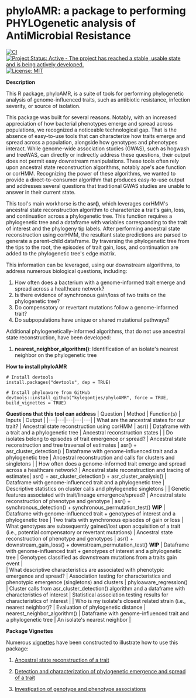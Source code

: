 # phyloAMR: a package to performing PHYLOgenetic analysis of AntiMicrobial Resistance 

[![CI](https://github.com/kylegontjes/phyloAMR/actions/workflows/ci.yml/badge.svg)](https://github.com/kylegontjes/phyloAMR/actions/workflows/ci.yml) 
[![Project Status: Active - The project has reached a stable, usable state and is being actively developed.](https://www.repostatus.org/badges/latest/active.svg)](https://www.repostatus.org/#active)
[![License: MIT](https://img.shields.io/badge/license-MIT-blue.svg)](https://cran.r-project.org/web/licenses/MIT)

**Description**

This R package, phyloAMR, is a suite of tools for performing phylogenetic analysis of genome-influenced traits, such as antibiotic resistance, infection severity, or source of isolation. 

This package was built for several reasons. Notably, with an increased appreciation of how bacterial phenotypes emerge and spread across populations, we recognized a noticeable technological gap. That is the absence of easy-to-use tools that can characterize how traits emerge and spread across a population, alongside how genotypes and phenotypes interact. While genome-wide association studies (GWAS), such as hogwash and treeWAS, can directly or indirectly address these questions, their output does not permit easy downstream manipulations. These tools often rely upon ancestral state reconstruction algorithms, notably ape's ace function or corHMM. Recognizing the power of these algorithms, we wanted to provide a direct-to-consumer algorithm that produces easy-to-use output and addresses several questions that traditional GWAS studies are unable to answer in their current state.
 
This tool's main workhorse is the **asr()**, which leverages corHMM's ancestral state reconstruction algorithm to characterize a trait's gain, loss, and continuation across a phylogenetic tree. This function requires a phylogenetic tree and a dataframe with variables corresponding to the trait of interest and the phylogeny tip labels. After performing ancestral state reconstruction using corHMM, the resultant state predictions are parsed to generate a parent-child dataframe. By traversing the phylogenetic tree from the tips to the root, the episodes of trait gain, loss, and continuation are added to the phylogenetic tree's edge matrix.

This information can be leveraged, using our downstream algorithms, to address numerous biological questions, including: 
1. How often does a bacterium with a genome-informed trait emerge and spread across a healthcare network?
2. Is there evidence of synchronous gain/loss of two traits on the phylogenetic tree?
3. Do compensatory or revertant mutations follow a genome-informed trait?
4. Do subpopulations have unique or shared mutational pathways?  

Additional phylogenetically-informed algorithms, that do not use ancestral state reconstruction, have been developed:
1. **nearest_neighbor_algorithm()**: Identification of an isolate's nearest neighbor on the phylogenetic tree

**How to install phyloAMR**

```
# Install devtools
install.packages("devtools", dep = TRUE)

# Install phyloaware from GitHub
devtools::install_github("kylegontjes/phyloAMR", force = TRUE, build_vignettes = TRUE)
```

**Questions that this tool can address**
| Question | Method | Function(s) | Inputs | Output |
|---|---|---|---|---|
| What are the ancestral states for our trait? | Ancestral state reconstruction using corHMM | asr() | Dataframe with a trait and a phylogenetic tree | Ancestral reconstruction states | 
| Do isolates belong to episodes of trait emergence or spread? | Ancestral state reconstruction and tree traversal of estimates | asr() + asr_cluster_detection() | Dataframe with genome-influenced trait and a phylogenetic tree | Ancestral reconstruction and calls for clusters and singletons | 
| How often does a genome-informed trait emerge and spread across a healthcare network? | Ancestral state reconstruction and tracing of estimates| asr() + asr_cluster_detection() + asr_cluster_analysis() | Dataframe with genome-influenced trait and a phylogenetic tree | Descriptive statistics on cluster calls and phylogenetic singletons | 
| Genetic features associated with trait/lineage emergence/spread? | Ancestral state reconstruction of phenotype and genotype | asr() + synchronous_detection() + synchronous_permutation_test()  **WIP** | Dataframe with genome-influenced trait + genotypes of interest and a phylogenetic tree | Two traits with synchronous episodes of gain or loss 
| What genotypes are subsequently gained/lost upon acquisition of a trait (i.e., potential compensatory or revertant mutations) | Ancestral state reconstruction of phenotype and genotypes | asr() + downstream_gain_loss()  + downstream_permutation_test()  **WIP** | Dataframe with genome-influenced trait + genotypes of interest and a phylogenetic tree | Genotypes classified as downstream mutations from a traits gain event |  
| What descriptive characteristics are associated with phenotypic emergence and spread? | Association testing for characteristics and phenotypic emergence (singletons) and clusters | phyloaware_regression() | Cluster calls from asr_cluster_detection() algorithm and a dataframe with characteristics of interest | Statistical association testing results for characteristics of interest | 
| Who is my isolate's closest related strain (i.e., nearest neighbor)? | Evaluation of phylogenetic distance | nearest_neighbor_algorithm() | Dataframe with genome-influenced trait and a phylogenetic tree | An isolate's nearest neighbor |  

**Package Vignettes**

Numerous [vignettes](https://github.com/kylegontjes/phyloaware/tree/master/vignettes) have been constructed to illustrate how to use this package:

1. [Ancestral state reconstruction of a trait](https://github.com/kylegontjes/phyloAMR/blob/master/vignettes/ancestral_state_reconstruction_of_a_trait.Rmd)

2. [Detection and characterization of phylogenetic emergence and spread of a trait](https://github.com/kylegontjes/phyloAMR/blob/master/vignettes/ancestral_state_reconstruction_cluster_detection.Rmd) 

3. [Investigation of genotype and phenotype associations](https://github.com/kylegontjes/phyloAMR/blob/master/vignettes/ancestral_state_reconstruction_phenotype_genotype_investigations.Rmd)
